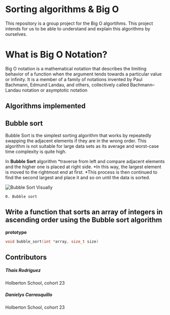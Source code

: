 # Sorting algorithms & Big O

This repository is a group project for the Big O algortihms. This project intends for us to be able to understand and explain this algorithms by ourselves.

# What is Big O Notation?

Big O notation is a mathematical notation that describes the limiting behavior of a function when the argument tends towards a particular value or infinity. It is a member of a family of notations invented by Paul Bachmann, Edmund Landau, and others, collectively called Bachmann–Landau notation or asymptotic notation

## Algorithms implemented

## Bubble sort

Bubble Sort is the simplest sorting algorithm that works by repeatedly swapping the adjacent elements if they are in the wrong order. This algorithm is not suitable for large data sets as its average and worst-case time complexity is quite high.

In **Bubble Sort** algorithm
*traverse from left and compare adjacent elements and the higher one is placed at right side.
*In this way, the largest element is moved to the rightmost end at first.
*This process is then continued to find the second largest and place it and so on until the data is sorted.

![Bubble Sort Visually](https://www.google.com/url?sa=i&url=https%3A%2F%2Fwww.simplilearn.com%2Ftutorials%2Fdata-structure-tutorial%2Fbubble-sort-algorithm&psig=AOvVaw0fCEy7Ahti-A1XUzcTUyoa&ust=1712890017356000&source=images&cd=vfe&opi=89978449&ved=0CBIQjRxqFwoTCOjS-NqSuYUDFQAAAAAdAAAAABAE)

`0. Bubble sort`
## Write a function that sorts an array of integers in ascending order using the Bubble sort algorithm

**prototype**
```c
void bubble_sort(int *array, size_t size)
```

## Contributors
##### Thais Rodriguez
Holberton School, cohort 23
##### Danielys Carrasquillo
Holberton School, cohort 23

